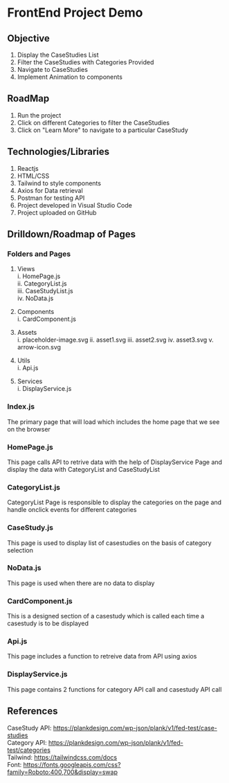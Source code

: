 # FrontEnd Project Demo

## Objective

1. Display the CaseStudies List
2. Filter the CaseStudies with Categories Provided
3. Navigate to CaseStudies
4. Implement Animation to components

## RoadMap

1. Run the project
2. Click on different Categories to filter the CaseStudies
3. Click on "Learn More" to navigate to a particular CaseStudy

## Technologies/Libraries

1. Reactjs
2. HTML/CSS
3. Tailwind to style components
4. Axios for Data retrieval
5. Postman for testing API
6. Project developed in Visual Studio Code
7. Project uploaded on GitHub

## Drilldown/Roadmap of Pages

### Folders and Pages

1. Views\
    i. HomePage.js\
   ii. CategoryList.js\
  iii. CaseStudyList.js\
   iv. NoData.js
   
2. Components\
   i. CardComponent.js
   
3. Assets\
   i. placeholder-image.svg
  ii. asset1.svg
 iii. asset2.svg
  iv. asset3.svg
   v. arrow-icon.svg
   
4. Utils\
   i. Api.js
   
5. Services\
   i. DisplayService.js

### Index.js

The primary page that will load which includes the home page that we see on the browser

### HomePage.js

This page calls API to retrive data with the help of DisplayService Page and display the data with CategoryList and CaseStudyList

### CategoryList.js

CategoryList Page is responsible to display the categories on the page and handle onclick events for different categories

### CaseStudy.js

This page is used to display list of casestudies on the basis of category selection 

### NoData.js

This page is used when there are no data to display

### CardComponent.js

This is a designed section of a casestudy which is called each time a casestudy is to be displayed

### Api.js

This page includes a function to retreive data from API using axios

### DisplayService.js

This page contains 2 functions for category API call and casestudy API call

## References

CaseStudy API: https://plankdesign.com/wp-json/plank/v1/fed-test/case-studies \
Category API: https://plankdesign.com/wp-json/plank/v1/fed-test/categories \
Tailwind: https://tailwindcss.com/docs \
Font: https://fonts.googleapis.com/css?family=Roboto:400,700&display=swap
